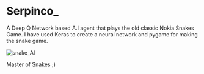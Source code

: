 # Serpinco_
A Deep Q Network based A.I agent that plays the old classic Nokia Snakes Game.
I have used Keras to create a neural network and pygame for making the snake game.

![snake_AI](https://user-images.githubusercontent.com/36446402/59549759-f5dc8800-8f7f-11e9-9059-f768c94295d0.gif)


Master of Snakes ;)
